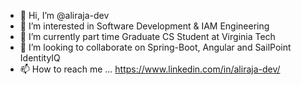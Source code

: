 - 👋 Hi, I’m @aliraja-dev
- 👀 I’m interested in Software Development & IAM Engineering
- 🌱 I’m currently part time Graduate CS Student at Virginia Tech
- 💞️ I’m looking to collaborate on Spring-Boot, Angular and SailPoint IdentityIQ
- 📫 How to reach me ... https://www.linkedin.com/in/aliraja-dev/
